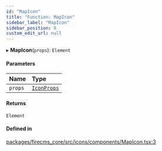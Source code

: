 ```yaml
---
id: "MapIcon"
title: "Function: MapIcon"
sidebar_label: "MapIcon"
sidebar_position: 0
custom_edit_url: null
---
```


▸ **MapIcon**(`props`): `Element`

#### Parameters

| Name | Type |
| :------ | :------ |
| `props` | [`IconProps`](../types/IconProps.md) |

#### Returns

`Element`

#### Defined in

[packages/firecms_core/src/icons/components/MapIcon.tsx:3](https://github.com/FireCMSco/firecms/blob/d45f3739/packages/firecms_core/src/icons/components/MapIcon.tsx#L3)
